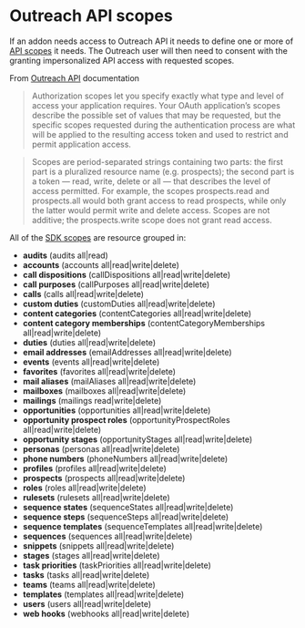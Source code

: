 <!-- omit in toc -->
# Outreach API scopes

If an addon needs access to Outreach API  it needs to define one or more of [API scopes](https://api.outreach.io/api/v2/docs#authorization) it needs. The Outreach user will then need to consent with the granting impersonalized API access with requested scopes.

From [Outreach API](https://api.outreach.io/api/v2/docs#authorization) documentation

> Authorization scopes let you specify exactly what type and level of access your application requires. Your OAuth application’s scopes describe the possible set of values that may be requested, but the specific scopes requested during the authentication process are what will be applied to the resulting access token and used to restrict and permit application access.

> Scopes are period-separated strings containing two parts: the first part is a pluralized resource name (e.g. prospects); the second part is a token — read, write, delete or all — that describes the level of access permitted. For example, the scopes prospects.read and prospects.all would both grant access to read prospects, while only the latter would permit write and delete access. Scopes are not additive; the prospects.write scope does not grant read access.



All of the [SDK scopes]((https://github.com/getoutreach/clientxtsdk/blob/develop/src/store/scopes.ts)) are resource grouped in:

- **audits** (audits all|read)
- **accounts** (accounts all|read|write|delete)
- **call dispositions** (callDispositions all|read|write|delete)
- **call purposes** (callPurposes all|read|write|delete)
- **calls** (calls all|read|write|delete)
- **custom duties** (customDuties all|read|write|delete)
- **content categories** (contentCategories all|read|write|delete)
- **content category memberships** (contentCategoryMemberships all|read|write|delete)
- **duties** (duties all|read|write|delete)
- **email addresses** (emailAddresses all|read|write|delete)
- **events** (events all|read|write|delete)
- **favorites** (favorites all|read|write|delete)
- **mail aliases** (mailAliases all|read|write|delete)
- **mailboxes** (mailboxes all|read|write|delete)
- **mailings** (mailings read|write|delete)
- **opportunities** (opportunities all|read|write|delete)
- **opportunity prospect roles** (opportunityProspectRoles all|read|write|delete)
- **opportunity stages** (opportunityStages all|read|write|delete)
- **personas** (personas all|read|write|delete)
- **phone numbers** (phoneNumbers all|read|write|delete)
- **profiles** (profiles all|read|write|delete)
- **prospects** (prospects all|read|write|delete)
- **roles** (roles all|read|write|delete)
- **rulesets** (rulesets all|read|write|delete)
- **sequence states** (sequenceStates all|read|write|delete)
- **sequence steps** (sequenceSteps all|read|write|delete)
- **sequence templates** (sequenceTemplates all|read|write|delete)
- **sequences** (sequences all|read|write|delete)
- **snippets** (snippets all|read|write|delete)
- **stages** (stages all|read|write|delete)
- **task priorities** (taskPriorities all|read|write|delete)
- **tasks** (tasks all|read|write|delete)
- **teams** (teams all|read|write|delete)
- **templates** (templates all|read|write|delete)
- **users** (users all|read|write|delete)
- **web hooks** (webhooks all|read|write|delete)
